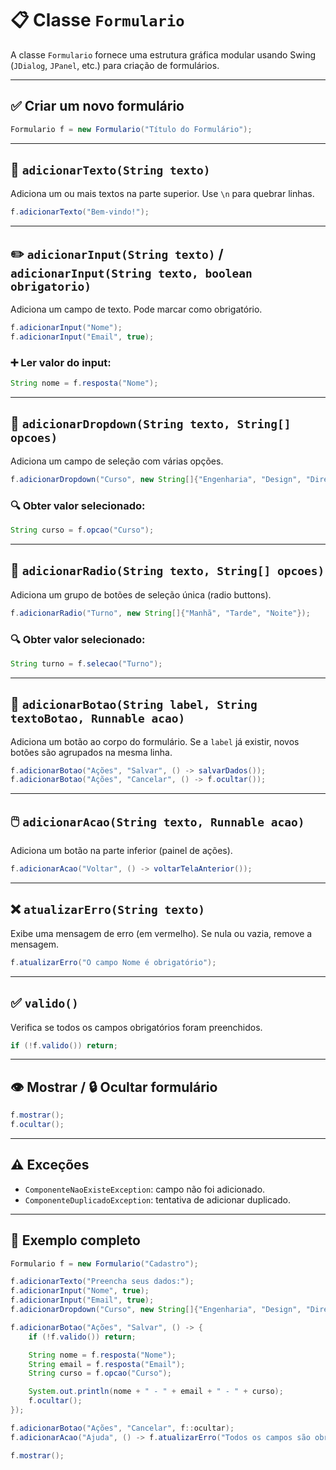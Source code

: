 # 📋 Classe `Formulario`

A classe `Formulario` fornece uma estrutura gráfica modular usando Swing (`JDialog`, `JPanel`, etc.) para criação de formulários.

---

## ✅ Criar um novo formulário

```java
Formulario f = new Formulario("Título do Formulário");
```

---

## 📝 `adicionarTexto(String texto)`

Adiciona um ou mais textos na parte superior. Use `\n` para quebrar linhas.

```java
f.adicionarTexto("Bem-vindo!");
```

---

## ✏️ `adicionarInput(String texto)` / `adicionarInput(String texto, boolean obrigatorio)`

Adiciona um campo de texto. Pode marcar como obrigatório.

```java
f.adicionarInput("Nome");
f.adicionarInput("Email", true);
```

### ➕ Ler valor do input:

```java
String nome = f.resposta("Nome");
```

---

## 🔽 `adicionarDropdown(String texto, String[] opcoes)`

Adiciona um campo de seleção com várias opções.

```java
f.adicionarDropdown("Curso", new String[]{"Engenharia", "Design", "Direito"});
```

### 🔍 Obter valor selecionado:

```java
String curso = f.opcao("Curso");
```

---

## 🔘 `adicionarRadio(String texto, String[] opcoes)`

Adiciona um grupo de botões de seleção única (radio buttons).

```java
f.adicionarRadio("Turno", new String[]{"Manhã", "Tarde", "Noite"});
```

### 🔍 Obter valor selecionado:

```java
String turno = f.selecao("Turno");
```

---

## 🧩 `adicionarBotao(String label, String textoBotao, Runnable acao)`

Adiciona um botão ao corpo do formulário. Se a `label` já existir, novos botões são agrupados na mesma linha.

```java
f.adicionarBotao("Ações", "Salvar", () -> salvarDados());
f.adicionarBotao("Ações", "Cancelar", () -> f.ocultar());
```

---

## 🖱️ `adicionarAcao(String texto, Runnable acao)`

Adiciona um botão na parte inferior (painel de ações).

```java
f.adicionarAcao("Voltar", () -> voltarTelaAnterior());
```

---

## ❌ `atualizarErro(String texto)`

Exibe uma mensagem de erro (em vermelho). Se nula ou vazia, remove a mensagem.

```java
f.atualizarErro("O campo Nome é obrigatório");
```

---

## ✅ `valido()`

Verifica se todos os campos obrigatórios foram preenchidos.

```java
if (!f.valido()) return;
```

---

## 👁️ Mostrar / 🔒 Ocultar formulário

```java
f.mostrar();
f.ocultar();
```

---

## ⚠️ Exceções

- `ComponenteNaoExisteException`: campo não foi adicionado.
- `ComponenteDuplicadoException`: tentativa de adicionar duplicado.

---

## 📌 Exemplo completo

```java
Formulario f = new Formulario("Cadastro");

f.adicionarTexto("Preencha seus dados:");
f.adicionarInput("Nome", true);
f.adicionarInput("Email", true);
f.adicionarDropdown("Curso", new String[]{"Engenharia", "Design", "Direito"});

f.adicionarBotao("Ações", "Salvar", () -> {
    if (!f.valido()) return;

    String nome = f.resposta("Nome");
    String email = f.resposta("Email");
    String curso = f.opcao("Curso");

    System.out.println(nome + " - " + email + " - " + curso);
    f.ocultar();
});

f.adicionarBotao("Ações", "Cancelar", f::ocultar);
f.adicionarAcao("Ajuda", () -> f.atualizarErro("Todos os campos são obrigatórios"));

f.mostrar();
```
